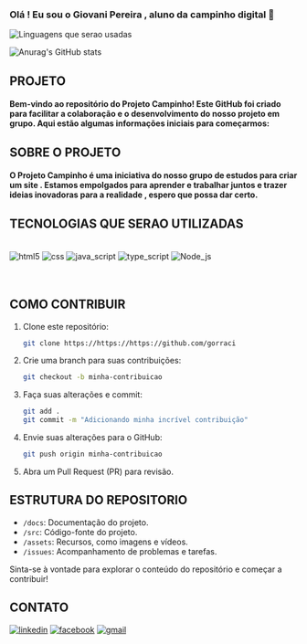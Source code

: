 ### Olá ! Eu sou o Giovani Pereira , aluno da campinho digital 🤙

![Linguagens que serao usadas](https://github-readme-stats.vercel.app/api/top-langs/?username=anuraghazra&layout=compact)

![Anurag's GitHub stats](https://github-readme-stats.vercel.app/api?username=gorraci&show_icons=true&theme=radical)


## PROJETO

#### Bem-vindo ao repositório do Projeto Campinho! Este GitHub foi criado para facilitar a colaboração e o desenvolvimento do nosso projeto em grupo. Aqui estão algumas informações iniciais para começarmos:

## SOBRE O PROJETO

#### O Projeto Campinho é uma iniciativa do nosso grupo de estudos para criar um site . Estamos empolgados para aprender e trabalhar juntos e trazer ideias inovadoras para a realidade , espero que possa dar certo.


## TECNOLOGIAS QUE SERAO UTILIZADAS

<div style="display: inline_block"><br/>
<img align="center" alt="html5" src="https://img.shields.io/badge/HTML5-E34F26?style=for-the-badge&logo=html5&logoColor=white"/>
<img align="center" alt="css" src="https://img.shields.io/badge/CSS3-1572B6?style=for-the-badge&logo=css3&logoColor=white"/>
<img align="center" alt="java_script" src="https://img.shields.io/badge/JavaScript-323330?style=for-the-badge&logo=javascript&logoColor=F7DF1E"/>
<img align="center" alt="type_script" src="https://img.shields.io/badge/TypeScript-007ACC?style=for-the-badge&logo=typescript&logoColor=white"/>
<img align="center" alt="Node_js" src="https://img.shields.io/badge/Node.js-43853D?style=for-the-badge&logo=node.js&logoColor=white"/>
</div><br><br>

## COMO CONTRIBUIR

1. Clone este repositório:

    ```bash
    git clone https://https://https://github.com/gorraci
    ```

2. Crie uma branch para suas contribuições:

    ```bash
    git checkout -b minha-contribuicao
    ```

3. Faça suas alterações e commit:

    ```bash
    git add .
    git commit -m "Adicionando minha incrível contribuição"
    ```

4. Envie suas alterações para o GitHub:

    ```bash
    git push origin minha-contribuicao
    ```

5. Abra um Pull Request (PR) para revisão.

## ESTRUTURA DO REPOSITORIO

- `/docs`: Documentação do projeto.
- `/src`: Código-fonte do projeto.
- `/assets`: Recursos, como imagens e vídeos.
- `/issues`: Acompanhamento de problemas e tarefas.

Sinta-se à vontade para explorar o conteúdo do repositório e começar a contribuir!

## CONTATO

[![linkedin](https://img.shields.io/badge/LinkedIn-0077B5?style=for-the-badge&logo=linkedin&logoColor=white)](https://www.linkedin.com/in/giovani-pereira-807437275/)
[![facebook](https://img.shields.io/badge/Facebook-1877F2?style=for-the-badge&logo=facebook&logoColor=white)](https://www.facebook.com/giovani.barbosa.10297/)
[![gmail](https://img.shields.io/badge/Gmail-D14836?style=for-the-badge&logo=gmail&logoColor=white)](gmail.com)


